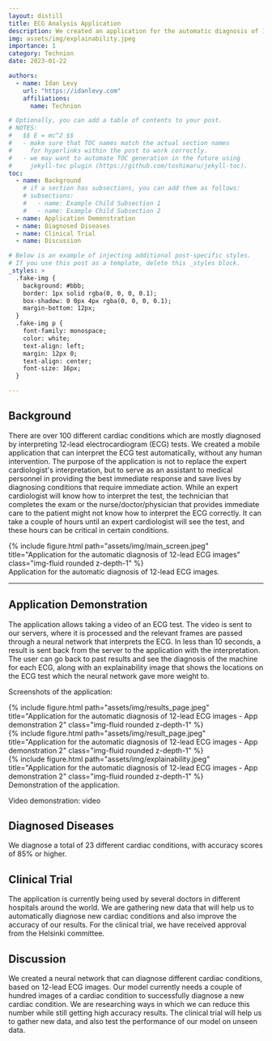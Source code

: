 ```yaml
---
layout: distill
title: ECG Analysis Application
description: We created an application for the automatic diagnosis of 12-lead ECG images.
img: assets/img/explainability.jpeg
importance: 1
category: Technion
date: 2023-01-22

authors:
  - name: Idan Levy
    url: "https://idanlevy.com"
    affiliations:
      name: Technion

# Optionally, you can add a table of contents to your post.
# NOTES:
#   $$ E = mc^2 $$
#   - make sure that TOC names match the actual section names
#     for hyperlinks within the post to work correctly.
#   - we may want to automate TOC generation in the future using
#     jekyll-toc plugin (https://github.com/toshimaru/jekyll-toc).
toc:
  - name: Background
    # if a section has subsections, you can add them as follows:
    # subsections:
    #   - name: Example Child Subsection 1
    #   - name: Example Child Subsection 2
  - name: Application Demonstration
  - name: Diagnosed Diseases
  - name: Clinical Trial
  - name: Discussion

# Below is an example of injecting additional post-specific styles.
# If you use this post as a template, delete this _styles block.
_styles: >
  .fake-img {
    background: #bbb;
    border: 1px solid rgba(0, 0, 0, 0.1);
    box-shadow: 0 0px 4px rgba(0, 0, 0, 0.1);
    margin-bottom: 12px;
  }
  .fake-img p {
    font-family: monospace;
    color: white;
    text-align: left;
    margin: 12px 0;
    text-align: center;
    font-size: 16px;
  }

---
```


## Background

There are over 100 different cardiac conditions which are mostly diagnosed by 
interpreting 12-lead electrocardiogram (ECG) tests. We created a mobile application that can interpret the ECG test automatically, 
without any human intervention. The purpose of the application is not to replace the expert cardiologist's interpretation, but to serve 
as an assistant to medical personnel in providing the best immediate response and save lives by diagnosing conditions that require immediate action.
While an expert cardiologist will know how to interpret the test, the technician that completes the exam or the nurse/doctor/physician that provides 
immediate care to the patient might not know how to interpret the ECG correctly. It can take a couple of hours until an expert cardiologist will see the 
test, and these hours can be critical in certain conditions.

<div class="row">
    <div class="col-sm mt-3 mt-md-0">
        {% include figure.html path="assets/img/main_screen.jpeg" title="Application for the automatic diagnosis of 12-lead ECG images" class="img-fluid rounded z-depth-1" %}
    </div>
</div>
<div class="caption">
    Application for the automatic diagnosis of 12-lead ECG images.
</div>

***

## Application Demonstration

The application allows taking a video of an ECG test. The video is sent to our servers, where it is processed and the relevant frames are passed through a neural network that 
interprets the ECG. In less than 10 seconds, a result is sent back from the server to the application with the interpretation.
The user can go back to past results and see the diagnosis of the machine for each ECG, along with an explainability image that 
shows the locations on the ECG test which the neural network gave more weight to.

Screenshots of the application:

<div class="row">
    <div class="col-sm mt-3 mt-md-0">
        {% include figure.html path="assets/img/results_page.jpeg" title="Application for the automatic diagnosis of 12-lead ECG images - App demonstration 2" class="img-fluid rounded z-depth-1" %}
    </div>
</div>

<div class="row">
    <div class="col-sm mt-3 mt-md-0">
        {% include figure.html path="assets/img/result_page.jpeg" title="Application for the automatic diagnosis of 12-lead ECG images - App demonstration 2" class="img-fluid rounded z-depth-1" %}
    </div>
</div>

<div class="row">
    <div class="col-sm mt-3 mt-md-0">
        {% include figure.html path="assets/img/explainability.jpeg" title="Application for the automatic diagnosis of 12-lead ECG images - App demonstration 2" class="img-fluid rounded z-depth-1" %}
    </div>
</div>

<div class="caption">
    Demonstration of the application.
</div>

Video demonstration:
video

## Diagnosed Diseases

We diagnose a total of 23 different cardiac conditions, with accuracy scores of 85% or higher.

## Clinical Trial

The application is currently being used by several doctors in different hospitals around the world. We are gathering new 
data that will help us to automatically diagnose new cardiac conditions and also improve the accuracy of our results.
For the clinical trial, we have received approval from the Helsinki committee.

## Discussion

We created a neural network that can diagnose different cardiac conditions, based on 12-lead ECG images.
Our model currently needs a couple of hundred images of a cardiac condition to successfully diagnose a new cardiac condition.
We are researching ways in which we can reduce this number while still getting high accuracy results.
The clinical trial will help us to gather new data, and also test the performance of our model on unseen data.